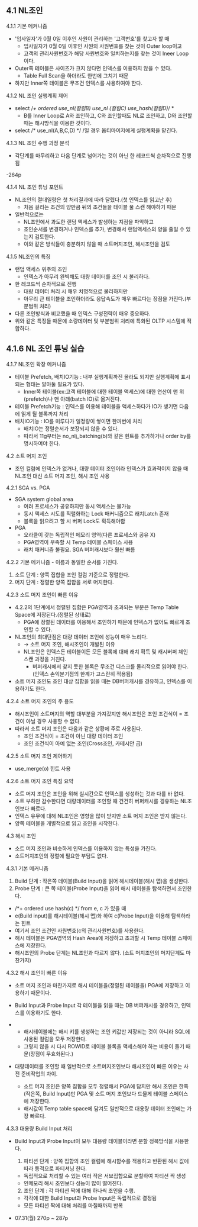 4.1 NL조인
- 
4.1.1 기본 메커니즘
- '입사일자'가 0월 0일 이후인 사원이 관리하는 '고객번호'를 찾고자 할 때
  - 입사일자가 0월 0일 이후인 사원의 사원번호를 찾는 것이 Outer loop이고
  - 고객의 관리사원번호가 해당 사원번호와 일치하는지를 찾는 것이 Ineer Loop이다.
- Outer쪽 테이블은 사이즈가 크지 않다면 인덱스를 이용하지 않을 수 있다.
  - Table Full Scan을 하더라도 한번에 그치기 때문
- 하지만 Inner쪽 테이블은 무조건 인덱스를 사용하여야 한다.

4.1.2 NL 조인 실행계획 제어
- select /*+ ordered use_nl(컬럼B) use_nl (컬럼C) use_hash(컬럼D)*/ *
  - B를 Inner Loop로 A와 조인하고, C와 조인할때도 NL로 조인하고, D와 조인할때는 해시방식을 이용한 것이다.
-  select /* use_nl(A,B,C,D) */ /일 경우 옵티마이저에게 실행계획을 맡긴다.

4.1.3 NL 조인 수행 과정 분석
- 각단계를 마무리하고 다음 단계로 넘어가는 것이 아닌 한 레코드씩 순차적으로 진행됨

-264p

4.1.4 NL 조인 튜닝 포인트
- NL조인의 절대일량은 첫 처리결과에 따라 달렸다.(첫 인덱스를 읽고난 후)
  - 처음 걸리는 조건의 양만큼 뒤의 조건들을 테이블 풀 스캔 해야하기 때문
- 일반적으로는
  - NL조인에서 과도한 랜덤 액세스가 발생하는 지점을 파악하고
  - 조인순서를 변경하거나 인덱스를 추가, 변경해서 랜덤액세스의 양을 줄일 수 있는지 검토한다.
  - 이와 같은 방식들이 충분하지 않을 때 소트머지조인, 해시조인을 검토
 
4.1.5 NL조인의 특징
- 랜덤 액세스 위주의 조인
  - 인덱스가 아무리 완벽해도 대량 데이터를 조인 시 불리하다.
- 한 레코드씩 순차적으로 진행
  - 대량 데이터 처리 시 매우 치명적으로 불리하지만
  - 아무리 큰 테이블을 조인하더라도 응답속도가 매우 빠르다는 장점을 가진다.(부분범위 처리)
- 다른 조인방식과 비교했을 때 인덱스 구성전략이 매우 중요하다.
- 위와 같은 특징들 때문에 소량데이터 및 부분범위 처리에 특화된 OLTP 시스템에 적합하다.

4.1.6 NL 조인 튜닝 실습
- 

4.1.7 NL조인 확장 메커니즘
- 테이블 Prefetch, 배치IO기능 : 내부 실행계획까진 몰라도 되지만 실행계획에 표시되는 형태는 알아둘 필요가 있다.
  - Inner쪽 테이블(ex:고객 테이블에 대한 테이블 액세스)에 대한 연산이 맨 위(prefetch)나 맨 아래(batch IO)로 옮겨진다.
- 테이블 Prefetch기능 : 인덱스를 이용해 테이블을 액세스하다가 IO가 생기면 다음에 읽게 될 블록까지 처리
- 배치IO기능 : IO를 미루다가 일정량이 쌓이면 한꺼번에 처리
  - 배치IO는 정렬순서가 보장되지 않을 수 있다.
  - 따라서 11g부터는 no_nlj_batching(b)와 같은 힌트를 추가하거나 order by를 명시하여야 한다.
 
4.2 소트 머지 조인
- 조인 컬럼에 인덱스가 없거나, 대량 데이터 조인이라 인덱스가 효과적이지 않을 때 NL조인 대신 소트 머지 조인, 해시 조인 사용

4.2.1 SGA vs. PGA
- SGA system global area
  - 여러 프로세스가 공유하지만 동시 액세스는 불가능
  - 동시 액세스 시도를 직렬화하는 Lock 매커니즘으로 래치Latch 존재
  - 블록을 읽으려고 할 시 버퍼 Lock도 획득해야함
- PGA
  - 오라클이 갖는 독립적인 메모리 영역(다른 프로세스와 공유 X)
  - PGA영역이 부족할 시 Temp 테이블 스페이스 사용
  - 래치 매커니즘 불필요. SGA 버퍼캐시보다 훨씬 빠름
 
4.2.2 기본 메커니즘 - 이름과 동일한 순서를 가진다.
1) 소트 단계 : 양쪽 집합을 조인 컬럼 기준으로 정렬한다.
2) 머지 단계 : 정렬한 양쪽 집합을 서로 머지한다.

4.2.3 소트 머지 조인이 빠른 이유
- 4.2.2의 1단계에서 정렬된 집합은 PGA영역과 초과되는 부분은 Temp Table Space에 저장된다.(정렬된 상태로)
  - PGA에 정렬된 데이터를 이용해서 조인하기 때문에 인덱스가 없어도 빠르게 조인할 수 있다.
- NL조인의 최대단점은 대량 데이터 조인에 성능이 매우 느리다.
  - → 소트 머지 조인, 해시조인이 개발된 이유
  - NL조인은 인덱스든 테이블이든 모든 블록에 대해 래치 획득 및 캐시버퍼 체인 스캔 과정을 거친다.
    - 버퍼캐시에서 찾지 못한 블록은 무조건 디스크를 물리적으로 읽어야 한다. (인덱스 손익분기점의 한계가 고스란히 적용됨)
- 소트 머지 조인도 조인 대상 집합을 읽을 때는 DB버퍼캐시를 경유하고, 인덱스를 이용하기도 한다.

4.2.4 소트 머지 조인의 주 용도
- 해시조인이 소트머지의 역할 대부분을 가져갔지만 해시조인은 조인 조건식이 = 조건이 아닐 경우 사용할 수 없다.
- 따라서 소트 머지 조인은 다음과 같은 상황에 주로 사용된다.
  - 조인 조건식이 = 조건이 아닌 대량 데이터 조인
  - 조인 조건식이 아예 없는 조인(Cross조인, 카테시안 곱)

4.2.5 소트 머지 조인 제어하기
- use_merge(o) 힌트 사용

4.2.6 소트 머지 조인 특징 요약
- 소트 머지 조인은 조인을 위해 실시간으로 인덱스를 생성하는 것과 다를 바 없다.
- 소트 부하만 감수한다면 대량데이터를 조인할 때 건건히 버퍼캐시를 경유하는 NL조인보다 빠르다.
- 인덱스 유무에 대해 NL조인은 영향을 많이 받지만 소트 머지 조인은 받지 않는다.
- 양쪽 테이블을 개별적으로 읽고 조인을 시작한다.

4.3 해시 조인
- 소트 머지 조인과 비슷하게 인덱스를 이용하지 않는 특성을 가진다.
- 소트머지조인의 정렬에 필요한 부담도 없다.

4.3.1 기본 메커니즘
1) Build 단계 : 작은쪽 테이블(Build Input)을 읽어 해시테이블(해시 맵)을 생성한다.
2) Probe 단계 : 큰 쪽 테이블(Probe Input)을 읽어 해시 테이블을 탐색하면서 조인한다.

- /*+ ordered use hash(c) */ from e, c 가 있을 때
- e(Build input)를 해시테이블(해시 맵)화 하여 c(Probe Input)을 이용해 탐색하라는 힌트
- 여기서 조인 조건인 사원번호(c의 관리사원번호)를 사용한다.
- 해시 테이블은 PGA영역의 Hash Area에 저장하고 초과할 시 Temp 테이블 스페이스에 저장한다.
- 해시조인의 Probe 단계는 NL조인과 다르지 않다. (소트 머지조인의 머지단계도 마찬가지)

4.3.2 해시 조인이 빠른 이유
- 소트 머지 조인과 마찬가지로 해시 테이블을(정렬된 테이블을) PGA에 저장하고 이용하기 때문이다.
- Build Input과 Probe Input 각 테이블을 읽을 때는 DB 버퍼캐시를 경유하고, 인덱스를 이용하기도 한다.
- + 해시테이블에는 해시 키를 생성하는 조인 키값만 저장되는 것이 아니라 SQL에 사용된 컬럼을 모두 저장한다.
  - 그렇지 않을 시 다시 ROWID로 테이블 블록을 액세스해야 하는 비용이 들기 때문(장점이 무효화된다.)

- 대량데이터를 조인할 때 일반적으로 소트머지조인보다 해시조인이 빠른 이유는 사전 준비작업의 차이.
  - 소트 머지 조인은 양쪽 집합을 모두 정렬해서 PGA에 담지만 해시 조인은 한쪽(작은쪽, Build Input)만 PGA 및 소트 머지 조인보다 드물게 테이블 스페이스에 저장한다.
  - 해시값이 Temp table space에 담겨도 일반적으로 대용량 데이터 조인에는 가장 빠르다.

4.3.3 대용량 Build Input 처리
- Build Input과 Probe Input이 모두 대용량 테이블이라면 분할 정복방식을 사용한다.
  1) 파티션 단계 : 양쪽 집합의 조인 컬럼에 해시함수를 적용하고 반환된 해시 값에 따라 동적으로 파티셔닝 한다.
    - 독립적으로 처리할 수 있는 여러 작은 서브집합으로 분할하여 파티션 짝 생성
    - 인메모리 해시 조인보다 성능이 많이 떨어진다.
  2) 조인 단계 : 각 파티션 짝에 대해 하나씩 조인을 수행.
    - 각각에 대한 Build Input과 Probe Input은 독립적으로 결정됨
    - 모든 파티션 짝에 대해 처리를 마칠때까지 반복

- 07.31(월) 270p ~ 287p
